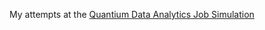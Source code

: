 My attempts at the [Quantium Data Analytics Job Simulation](https://www.theforage.com/simulations/quantium/data-analytics-rqkb)
